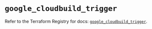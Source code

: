 # `google_cloudbuild_trigger`

Refer to the Terraform Registry for docs: [`google_cloudbuild_trigger`](https://registry.terraform.io/providers/hashicorp/google/6.24.0/docs/resources/cloudbuild_trigger).
